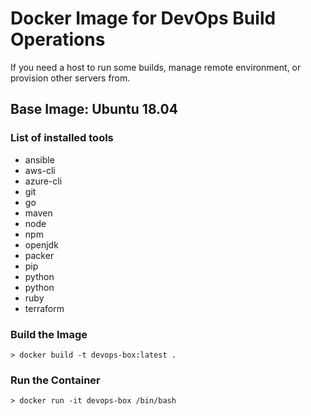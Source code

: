 # Docker Image for DevOps Build Operations
If you need a host to run some builds, manage remote environment, or provision other servers from.
## Base Image: Ubuntu 18.04

### List of installed tools
- ansible
- aws-cli
- azure-cli
- git 
- go 
- maven 
- node 
- npm 
- openjdk 
- packer
- pip 
- python
- python
- ruby 
- terraform 

### Build the Image
```
> docker build -t devops-box:latest .
```
### Run the Container
```
> docker run -it devops-box /bin/bash
```
